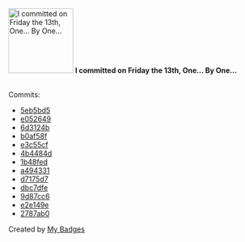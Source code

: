 <img src="https://my-badges.github.io/my-badges/friday-13.png" alt="I committed on Friday the 13th, One… By One…" title="I committed on Friday the 13th, One… By One…" width="128">
<strong>I committed on Friday the 13th, One… By One…</strong>
<br><br>

Commits:

- <a href="https://github.com/ksysoev/wsget/commit/5eb5bd58f9f388a91c6aea397b34569ffe63b341">5eb5bd5</a>
- <a href="https://github.com/ksysoev/wsget/commit/e0526490ea4e501a1ed5d61d7a981ee049f2ae2e">e052649</a>
- <a href="https://github.com/ksysoev/wsget/commit/6d3124b24a8ef502effac0250779128d319a4025">6d3124b</a>
- <a href="https://github.com/ksysoev/deriv-api/commit/b0af58fe6e891fb44aa59a334bce040de11219de">b0af58f</a>
- <a href="https://github.com/ksysoev/revdial/commit/e3c55cf418ea0ff2ba14e843d558d3d2897c1c15">e3c55cf</a>
- <a href="https://github.com/ksysoev/revdial/commit/4b4484d5a0ee08a7e01a6a32eebea2da31f1c1cf">4b4484d</a>
- <a href="https://github.com/ksysoev/anycache/commit/1b48fedab4cea893be5f6e2c918e0ea3250378c3">1b48fed</a>
- <a href="https://github.com/ksysoev/anycache/commit/a494331bf82812ffa63ee11b3b7e2e85d8395086">a494331</a>
- <a href="https://github.com/ksysoev/anycache/commit/d7175d7f4fd0f23c1b789d51a808cb23d909f670">d7175d7</a>
- <a href="https://github.com/ksysoev/anycache/commit/dbc7dfe88423389f8f54e86061a0013d7bae2db7">dbc7dfe</a>
- <a href="https://github.com/ksysoev/anycache/commit/9d87cc6973c563b96c23f0fafec047941b5151ae">9d87cc6</a>
- <a href="https://github.com/ksysoev/anycache/commit/e2e149e5ad5bac0e960d37181114478290863c34">e2e149e</a>
- <a href="https://github.com/ksysoev/deriv-api/commit/2787ab09ecd78095376af30a1ba31f53fcd68907">2787ab0</a>


Created by <a href="https://github.com/my-badges/my-badges">My Badges</a>